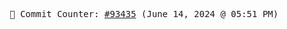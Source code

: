 <p align="center">
    <samp>
        📮 Commit Counter: <a href="https://github.com/Javascript-void0/Javascript-void0/commits/main">#93435</a> (June 14, 2024 @ 05:51 PM)
    </samp>
</p>
